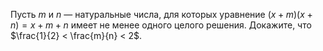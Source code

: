 Пусть  $m$ и $n$  — натуральные числа, для которых уравнение  $(x+m)(x+n)=x+m+n$  имеет не менее одного целого решения. Докажите, что  $\frac{1}{2}  <  \frac{m}{n}  <  2$.